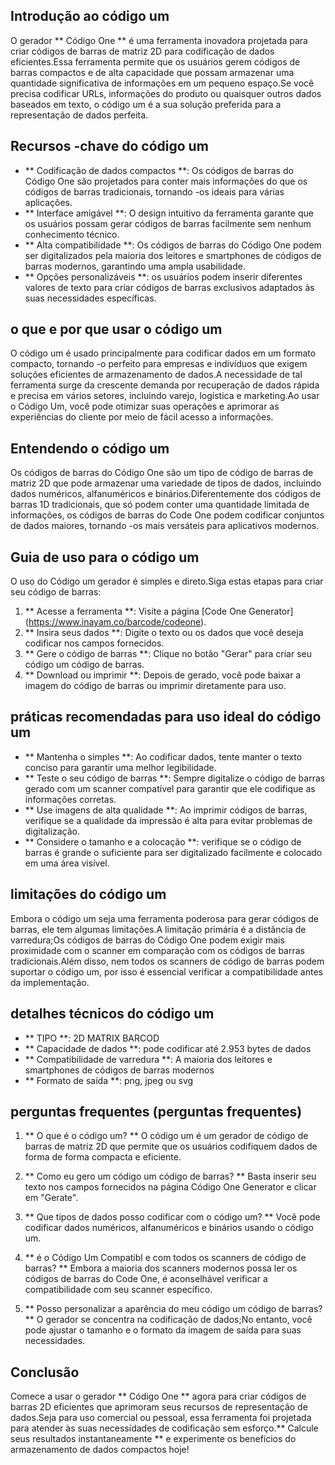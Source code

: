 ## Introdução ao código um

O gerador ** Código One ** é uma ferramenta inovadora projetada para criar códigos de barras de matriz 2D para codificação de dados eficientes.Essa ferramenta permite que os usuários gerem códigos de barras compactos e de alta capacidade que possam armazenar uma quantidade significativa de informações em um pequeno espaço.Se você precisa codificar URLs, informações do produto ou quaisquer outros dados baseados em texto, o código um é a sua solução preferida para a representação de dados perfeita.

## Recursos -chave do código um

- ** Codificação de dados compactos **: Os códigos de barras do Código One são projetados para conter mais informações do que os códigos de barras tradicionais, tornando -os ideais para várias aplicações.
- ** Interface amigável **: O design intuitivo da ferramenta garante que os usuários possam gerar códigos de barras facilmente sem nenhum conhecimento técnico.
- ** Alta compatibilidade **: Os códigos de barras do Código One podem ser digitalizados pela maioria dos leitores e smartphones de códigos de barras modernos, garantindo uma ampla usabilidade.
- ** Opções personalizáveis ​​**: os usuários podem inserir diferentes valores de texto para criar códigos de barras exclusivos adaptados às suas necessidades específicas.

## o que e por que usar o código um

O código um é usado principalmente para codificar dados em um formato compacto, tornando -o perfeito para empresas e indivíduos que exigem soluções eficientes de armazenamento de dados.A necessidade de tal ferramenta surge da crescente demanda por recuperação de dados rápida e precisa em vários setores, incluindo varejo, logística e marketing.Ao usar o Código Um, você pode otimizar suas operações e aprimorar as experiências do cliente por meio de fácil acesso a informações.

## Entendendo o código um

Os códigos de barras do Código One são um tipo de código de barras de matriz 2D que pode armazenar uma variedade de tipos de dados, incluindo dados numéricos, alfanuméricos e binários.Diferentemente dos códigos de barras 1D tradicionais, que só podem conter uma quantidade limitada de informações, os códigos de barras do Code One podem codificar conjuntos de dados maiores, tornando -os mais versáteis para aplicativos modernos.

## Guia de uso para o código um

O uso do Código um gerador é simples e direto.Siga estas etapas para criar seu código de barras:

1. ** Acesse a ferramenta **: Visite a página [Code One Generator] (https://www.inayam.co/barcode/codeone).
2. ** Insira seus dados **: Digite o texto ou os dados que você deseja codificar nos campos fornecidos.
3. ** Gere o código de barras **: Clique no botão "Gerar" para criar seu código um código de barras.
4. ** Download ou imprimir **: Depois de gerado, você pode baixar a imagem do código de barras ou imprimir diretamente para uso.

## práticas recomendadas para uso ideal do código um

- ** Mantenha o simples **: Ao codificar dados, tente manter o texto conciso para garantir uma melhor legibilidade.
- ** Teste o seu código de barras **: Sempre digitalize o código de barras gerado com um scanner compatível para garantir que ele codifique as informações corretas.
- ** Use imagens de alta qualidade **: Ao imprimir códigos de barras, verifique se a qualidade da impressão é alta para evitar problemas de digitalização.
- ** Considere o tamanho e a colocação **: verifique se o código de barras é grande o suficiente para ser digitalizado facilmente e colocado em uma área visível.

## limitações do código um

Embora o código um seja uma ferramenta poderosa para gerar códigos de barras, ele tem algumas limitações.A limitação primária é a distância de varredura;Os códigos de barras do Código One podem exigir mais proximidade com o scanner em comparação com os códigos de barras tradicionais.Além disso, nem todos os scanners de código de barras podem suportar o código um, por isso é essencial verificar a compatibilidade antes da implementação.

## detalhes técnicos do código um

- ** TIPO **: 2D MATRIX BARCOD
- ** Capacidade de dados **: pode codificar até 2.953 bytes de dados
- ** Compatibilidade de varredura **: A maioria dos leitores e smartphones de códigos de barras modernos
- ** Formato de saída **: png, jpeg ou svg

## perguntas frequentes (perguntas frequentes)

1. ** O que é o código um? **
O código um é um gerador de código de barras de matriz 2D que permite que os usuários codifiquem dados de forma de forma compacta e eficiente.

2. ** Como eu gero um código um código de barras? **
Basta inserir seu texto nos campos fornecidos na página Código One Generator e clicar em "Gerate".

3. ** Que tipos de dados posso codificar com o código um? **
Você pode codificar dados numéricos, alfanuméricos e binários usando o código um.

4. ** é o Código Um Compatibl e com todos os scanners de código de barras? **
Embora a maioria dos scanners modernos possa ler os códigos de barras do Code One, é aconselhável verificar a compatibilidade com seu scanner específico.

5. ** Posso personalizar a aparência do meu código um código de barras? **
O gerador se concentra na codificação de dados;No entanto, você pode ajustar o tamanho e o formato da imagem de saída para suas necessidades.

## Conclusão

Comece a usar o gerador ** Código One ** agora para criar códigos de barras 2D eficientes que aprimoram seus recursos de representação de dados.Seja para uso comercial ou pessoal, essa ferramenta foi projetada para atender às suas necessidades de codificação sem esforço.** Calcule seus resultados instantaneamente ** e experimente os benefícios do armazenamento de dados compactos hoje!